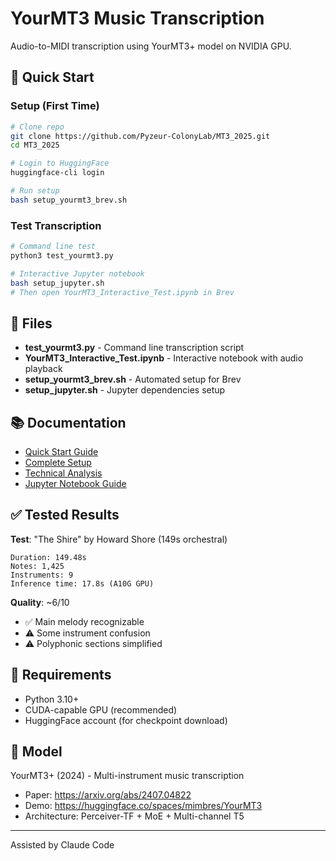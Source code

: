 # YourMT3 Music Transcription

Audio-to-MIDI transcription using YourMT3+ model on NVIDIA GPU.

## 🎯 Quick Start

### Setup (First Time)

```bash
# Clone repo
git clone https://github.com/Pyzeur-ColonyLab/MT3_2025.git
cd MT3_2025

# Login to HuggingFace
huggingface-cli login

# Run setup
bash setup_yourmt3_brev.sh
```

### Test Transcription

```bash
# Command line test
python3 test_yourmt3.py

# Interactive Jupyter notebook
bash setup_jupyter.sh
# Then open YourMT3_Interactive_Test.ipynb in Brev
```

## 📁 Files

- **test_yourmt3.py** - Command line transcription script
- **YourMT3_Interactive_Test.ipynb** - Interactive notebook with audio playback
- **setup_yourmt3_brev.sh** - Automated setup for Brev
- **setup_jupyter.sh** - Jupyter dependencies setup

## 📚 Documentation

- [Quick Start Guide](README_YOURMT3.md)
- [Complete Setup](YOURMT3_SETUP.md)
- [Technical Analysis](YOURMT3_ANALYSIS.md)
- [Jupyter Notebook Guide](README_JUPYTER.md)

## ✅ Tested Results

**Test**: "The Shire" by Howard Shore (149s orchestral)

```
Duration: 149.48s
Notes: 1,425
Instruments: 9
Inference time: 17.8s (A10G GPU)
```

**Quality**: ~6/10
- ✅ Main melody recognizable
- ⚠️ Some instrument confusion
- ⚠️ Polyphonic sections simplified

## 🔧 Requirements

- Python 3.10+
- CUDA-capable GPU (recommended)
- HuggingFace account (for checkpoint download)

## 📖 Model

YourMT3+ (2024) - Multi-instrument music transcription
- Paper: https://arxiv.org/abs/2407.04822
- Demo: https://huggingface.co/spaces/mimbres/YourMT3
- Architecture: Perceiver-TF + MoE + Multi-channel T5

---

Assisted by Claude Code
